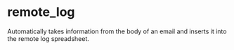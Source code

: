 # remote_log
Automatically takes information from the body of an email and inserts it into the remote log spreadsheet.
